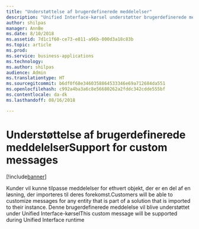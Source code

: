 ```yaml
---
title: "Understøttelse af brugerdefinerede meddelelser"
description: "Unified Interface-kørsel understøtter brugerdefinerede meddelelser"
author: shilpas
manager: AnnBe
ms.date: 8/10/2018
ms.assetid: 7d1c1f60-ce73-e811-a96b-000d3a18c83b
ms.topic: article
ms.prod: 
ms.service: business-applications
ms.technology: 
ms.author: shilpas
audience: Admin
ms.translationtype: HT
ms.sourcegitcommit: b6df0f68e3460358864533346e69a712684da551
ms.openlocfilehash: c992a4ba3a6c8e56680262a2fddc342cdde555bf
ms.contentlocale: da-dk
ms.lasthandoff: 08/16/2018

---
```

# <a name="support-for-custom-messages"></a><span data-ttu-id="71918-103">Understøttelse af brugerdefinerede meddelelser</span><span class="sxs-lookup"><span data-stu-id="71918-103">Support for custom messages</span></span>


[!include[banner](../../includes/banner.md)]

<span data-ttu-id="71918-104">Kunder vil kunne tilpasse meddelelser for ethvert objekt, der er en del af en løsning, der importeres til deres forekomst.</span><span class="sxs-lookup"><span data-stu-id="71918-104">Customers will be able to customize messages for any entity that is part of a solution that is imported to their instance.</span></span> <span data-ttu-id="71918-105">Denne brugerdefinerede meddelelse vil blive understøttet under Unified Interface-kørsel</span><span class="sxs-lookup"><span data-stu-id="71918-105">This custom message will be supported during Unified Interface runtime</span></span>

